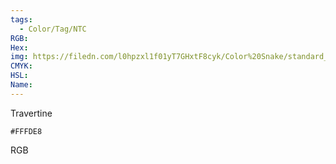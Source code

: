 ```yaml
---
tags:
  - Color/Tag/NTC
RGB:
Hex:
img: https://filedn.com/l0hpzxl1f01yT7GHxtF8cyk/Color%20Snake/standard_csv_to_svg/%23/FFFDE8.svg
CMYK:
HSL:
Name:
---
```

Travertine
```palette
#FFFDE8
```
RGB
